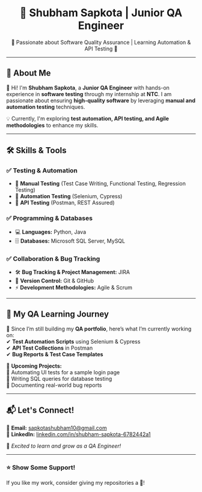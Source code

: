 <h1 align="center">  
🚀 Shubham Sapkota | Junior QA Engineer  
</h1>  

<p align="center">  
🔹 Passionate about Software Quality Assurance | Learning Automation & API Testing 🔹  
</p>  

---

## 🌟 About Me  
👋 Hi! I'm **Shubham Sapkota**, a **Junior QA Engineer** with hands-on experience in **software testing** through my internship at **NTC**. I am passionate about ensuring **high-quality software** by leveraging **manual and automation testing** techniques.  

💡 Currently, I'm exploring **test automation, API testing, and Agile methodologies** to enhance my skills.  

---

## 🛠 Skills & Tools  

### ✅ **Testing & Automation**  
- 🔹 **Manual Testing** (Test Case Writing, Functional Testing, Regression Testing)  
- 🔹 **Automation Testing** (Selenium, Cypress)  
- 🔹 **API Testing** (Postman, REST Assured)  

### ✅ **Programming & Databases**  
- 💻 **Languages:** Python, Java  
- 🗄 **Databases:** Microsoft SQL Server, MySQL  

### ✅ **Collaboration & Bug Tracking**  
- 🛠 **Bug Tracking & Project Management:** JIRA  
- 🔄 **Version Control:** Git & GitHub  
- ⚡ **Development Methodologies:** Agile & Scrum  

---

## 📂 My QA Learning Journey  

📌 Since I’m still building my **QA portfolio**, here’s what I’m currently working on:  
✔ **Test Automation Scripts** using Selenium & Cypress  
✔ **API Test Collections** in Postman  
✔ **Bug Reports & Test Case Templates**  

🎯 **Upcoming Projects:**  
🔹 Automating UI tests for a sample login page  
🔹 Writing SQL queries for database testing  
🔹 Documenting real-world bug reports  

---

## 📬 Let's Connect!  

📧 **Email:** sapkotashubham10@gmail.com  
💼 **LinkedIn:** [linkedin.com/in/shubham-sapkota-6782442a1](#)

🚀 *Excited to learn and grow as a QA Engineer!*  

---

### ⭐ **Show Some Support!**  
If you like my work, consider giving my repositories a 🌟!  
